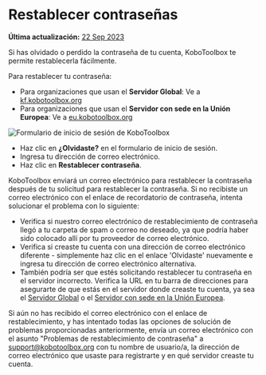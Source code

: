 # Restablecer contraseñas
**Última actualización:** <a href="https://github.com/kobotoolbox/docs/blob/855616c6ac4634f2dc835438697aab6869c7f11a/source/reset_password.md" class="reference">22 Sep 2023</a>

Si has olvidado o perdido la contraseña de tu cuenta, KoboToolbox te permite
restablecerla fácilmente.

Para restablecer tu contraseña:

-   Para organizaciones que usan el **Servidor Global**:
    Ve a
    [kf.kobotoolbox.org](https://kf.kobotoolbox.org)
-   Para organizaciones que usan el **Servidor con sede en la Unión Europea**: Ve
    a [eu.kobotoolbox.org](https://eu.kobotoolbox.org)

![Formulario de inicio de sesión de KoboToolbox](/images/resetting_passwords/login_form.png)

-   Haz clic en **¿Olvidaste?** en el formulario de inicio de sesión.
-   Ingresa tu dirección de correo electrónico.
-   Haz clic en **Restablecer contraseña**.

KoboToolbox enviará un correo electrónico para restablecer la contraseña después de tu solicitud para
restablecer la contraseña. Si no recibiste un correo electrónico con el enlace de recordatorio de contraseña,
intenta solucionar el problema con lo siguiente:

-   Verifica si nuestro correo electrónico de restablecimiento de contraseña llegó a tu carpeta de spam o correo no deseado,
    ya que podría haber sido colocado allí por tu proveedor de correo electrónico.
-   Verifica si creaste tu cuenta con una dirección de correo electrónico diferente - simplemente
    haz clic en el enlace 'Olvidaste' nuevamente e ingresa tu dirección de correo electrónico alternativa.
-   También podría ser que estés solicitando restablecer tu contraseña en el
    servidor incorrecto. Verifica la URL en tu barra de direcciones para asegurarte de que estás en el servidor
    donde creaste tu cuenta,
    ya sea el [Servidor Global](https://kf.kobotoolbox.org) o el
    [Servidor con sede en la Unión Europea](https://eu.kobotoolbox.org).

Si aún no has recibido el correo electrónico con el enlace de restablecimiento, y has intentado
todas las opciones de solución de problemas proporcionadas anteriormente, envía un correo electrónico con el
asunto "Problemas de restablecimiento de contraseña" a
[support@kobotoolbox.org](mailto:support@kobotoolbox.org) con tu nombre de usuario/a,
la dirección de correo electrónico que usaste para registrarte y en qué servidor creaste tu cuenta.